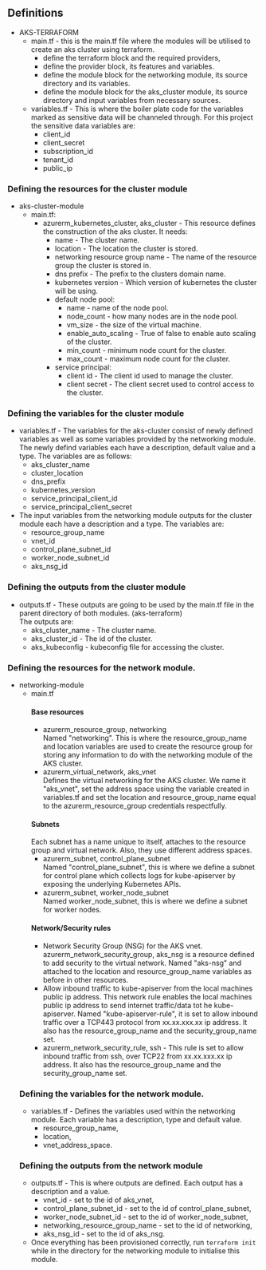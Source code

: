 ## Definitions
- AKS-TERRAFORM
    - main.tf - this is the main.tf file where the modules will be utilised to create an aks cluster using terraform.
        - define the terraform block and the required providers,
        - define the provider block, its features and variables.
        - define the module block for the networking module, its source directory and its variables.
        - define the module block for the aks_cluster module, its source directory and input variables from necessary sources.
    - variables.tf - This is where the boiler plate code for the variables marked as sensitive data will be channeled through. For this project the sensitive data variables are:
        - client_id
        - client_secret
        - subscription_id
        - tenant_id
        - public_ip

### Defining the resources for the cluster module
- aks-cluster-module
    - main.tf:
        - azurerm_kubernetes_cluster, aks_cluster - This resource defines the construction of the aks cluster. It needs:
            - name - The cluster name.
            - location - The location the cluster is stored.
            - networking resource group name - The name of the resource group the cluster is stored in.
            - dns prefix - The prefix to the clusters domain name.
            - kubernetes version - Which version of kubernetes the cluster will be using.
            - default node pool:
                - name - name of the node pool.
                - node_count - how many nodes are in the node pool.
                - vm_size -  the size of the virtual machine.
                - enable_auto_scaling - True of false to enable auto scaling of the cluster.
                - min_count - minimum node count for the cluster.
                - max_count - maximum node count for the cluster.
            - service principal:
                - client id - The client id used to manage the cluster.
                - client secret - The client secret used to control access to the cluster.
### Defining the variables for the cluster module
- variables.tf - The variables for the aks-cluster consist of newly defined variables as well as some variables provided by the networking module. The newly defind variables each have a description, default value and a type. The variables are as follows:
    - aks_cluster_name
    - cluster_location
    - dns_prefix
    - kubernetes_version
    - service_principal_client_id
    - service_principal_client_secret
- The input variables from the networking module outputs for the cluster module each have a description and a type. The variables are:
    - resource_group_name
    - vnet_id
    - control_plane_subnet_id
    - worker_node_subnet_id
    - aks_nsg_id
### Defining the outputs from the cluster module
- outputs.tf - These outputs are going to be used by the main.tf file in the parent directory of both modules. (aks-terraform) <br>
The outputs are:
    - aks_cluster_name - The cluster name.
    - aks_cluster_id - The id of the cluster.
    - aks_kubeconfig - kubeconfig file for accessing the cluster.

### Defining the resources for the network module.
- networking-module
    - main.tf
        #### Base resources
        - azurerm_resource_group, networking <br> 
        Named "networking". This is where the resource_group_name and location variables are used to create the resource group for storing any information to do with the networking module of the AKS cluster. 
        - azurerm_virtual_network, aks_vnet <br> 
        Defines the virtual networking for the AKS cluster. We name it "aks_vnet", set the address space using the variable created in variables.tf and set the location and resource_group_name equal to the azurerm_resource_group credentials respectfully. 
        #### Subnets
        Each subnet has a name unique to itself, attaches to the resource group and virtual network. Also, they use different address spaces.
        - azurerm_subnet, control_plane_subnet <br> 
        Named "control_plane_subnet", this is where we define a subnet for control plane which collects logs for kube-apiserver by exposing the underlying Kubernetes APIs.
        - azurerm_subnet, worker_node_subnet <br> 
        Named worker_node_subnet, this is where we define a subnet for worker nodes.
        #### Network/Security rules
        - Network Security Group (NSG) for the AKS vnet. azurerm_network_security_group, aks_nsg is a resource defined to add security to the virtual network. Named "aks-nsg" and attached to the location and resource_group_name variables as before in other resources.
        - Allow inbound traffic to kube-apiserver from the local machines public ip address. This network rule enables the local machines public ip address to send internet traffic/data tot he kube-apiserver. Named "kube-apiserver-rule", it is set to allow inbound traffic over a TCP443 protocol from xx.xx.xxx.xx ip address. It also has the resource_group_name and the security_group_name set.
        - azurerm_network_security_rule, ssh - This rule is set to allow inbound traffic from ssh, over TCP22 from xx.xx.xxx.xx ip address. It also has the resource_group_name and the security_group_name set.
    ### Defining the variables for the network module.
    - variables.tf - Defines the variables used within the networking module. Each variable has a description, type and default value.
        - resource_group_name, 
        - location, 
        - vnet_address_space. 
    ### Defining the outputs from the network module
    - outputs.tf - This is where outputs are defined. Each output has a description and a value.
        - vnet_id - set to the id of aks_vnet,
        - control_plane_subnet_id - set to the id of control_plane_subnet,
        - worker_node_subnet_id - set to the id of worker_node_subnet,
        - networking_resource_group_name - set to the id of networking,
        - aks_nsg_id - set to the id of aks_nsg.
    - Once everything has been provisioned correctly, run `terraform init` while in the directory for the networking module to initialise this module.